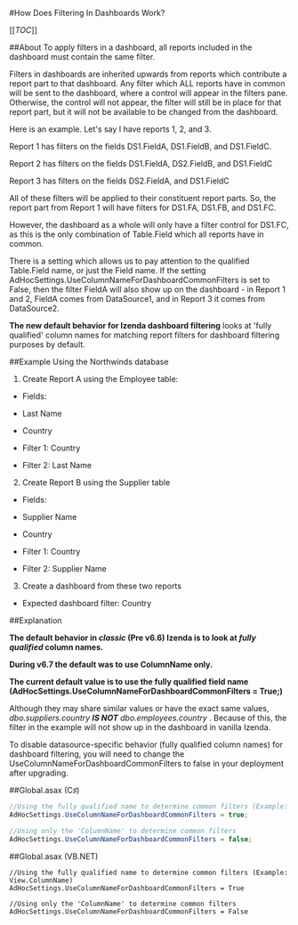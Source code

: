 #How Does Filtering In Dashboards Work?

[[_TOC_]]

##About
To apply filters in a dashboard, all reports included in the dashboard must contain the same filter. 

Filters in dashboards are inherited upwards from reports which contribute a report part to that dashboard. Any filter which ALL reports have in common will be sent to the dashboard, where a control will appear in the filters pane. Otherwise, the control will not appear, the filter will still be in place for that report part, but it will not be available to be changed from the dashboard.

Here is an example. Let's say I have reports 1, 2, and 3.

Report 1 has filters on the fields DS1.FieldA, DS1.FieldB, and DS1.FieldC. 

Report 2 has filters on the fields DS1.FieldA, DS2.FieldB, and DS1.FieldC

Report 3 has filters on the fields DS2.FieldA, and DS1.FieldC

All of these filters will be applied to their constituent report parts. So, the report part from Report 1 will have filters for DS1.FA, DS1.FB, and DS1.FC. 

However, the dashboard as a whole will only have a filter control for DS1.FC, as this is the only combination of Table.Field which all reports have in common.

There is a setting which allows us to pay attention to the qualified Table.Field name, or just the Field name. If the setting AdHocSettings.UseColumnNameForDashboardCommonFilters is set to False, then the filter FieldA will also show up on the dashboard - in Report 1 and 2, FieldA comes from DataSource1, and in Report 3 it comes from DataSource2. 

**The new default behavior for Izenda dashboard filtering** looks at 'fully qualified' column names for matching report filters for dashboard filtering purposes by default.

##Example
Using the Northwinds database

1) Create Report A using the Employee table:

 * Fields:
 * Last Name
 * Country

 * Filter 1: Country
 * Filter 2: Last Name

2) Create Report B using the Supplier table

 * Fields:
 * Supplier Name
 * Country

 * Filter 1: Country
 * Filter 2: Supplier Name

3) Create a dashboard from these two reports

 * Expected dashboard filter: Country

##Explanation

**The default behavior in _classic_ (Pre v6.6) Izenda is to look at _fully qualified_ column names.**

**During v6.7 the default was to use ColumnName only.**

**The current default value is to use the fully qualified field name (AdHocSettings.UseColumnNameForDashboardCommonFilters = True;)**

Although they may share similar values or have the exact same values, _dbo.suppliers.country_ _**IS NOT**_ _dbo.employees.country_ . Because of this, the filter in the example will not show up in the dashboard in vanilla Izenda.

To disable datasource-specific behavior (fully qualified column names) for dashboard filtering, you will need to change the UseColumnNameForDashboardCommonFilters to false in your deployment after upgrading.


##Global.asax (C♯)

```csharp
//Using the fully qualified name to determine common filters (Example: View.ColumnName)
AdHocSettings.UseColumnNameForDashboardCommonFilters = true;

//Using only the 'ColumnName' to determine common filters
AdHocSettings.UseColumnNameForDashboardCommonFilters = false;
```

##Global.asax (VB.NET)

```visualbasic
//Using the fully qualified name to determine common filters (Example: View.ColumnName)
AdHocSettings.UseColumnNameForDashboardCommonFilters = True

//Using only the 'ColumnName' to determine common filters
AdHocSettings.UseColumnNameForDashboardCommonFilters = False
```